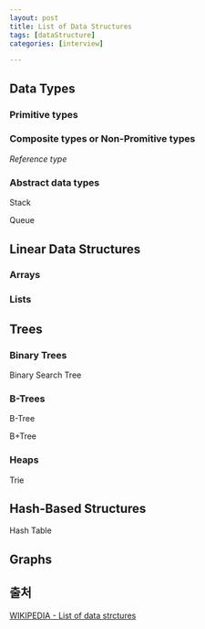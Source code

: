 ```yaml
---
layout: post
title: List of Data Structures
tags: [dataStructure]
categories: [interview]

---
```


## Data Types

### Primitive types

### Composite types or Non-Promitive types

*Reference type*

### Abstract data types

Stack

Queue

## Linear Data Structures

### Arrays

### Lists

## Trees

### Binary Trees

Binary Search Tree

### B-Trees

B-Tree

B+Tree

### Heaps

Trie

## Hash-Based Structures

Hash Table

## Graphs



## 출처

[WIKIPEDIA - List of data strctures](https://en.wikipedia.org/wiki/List_of_data_structures)